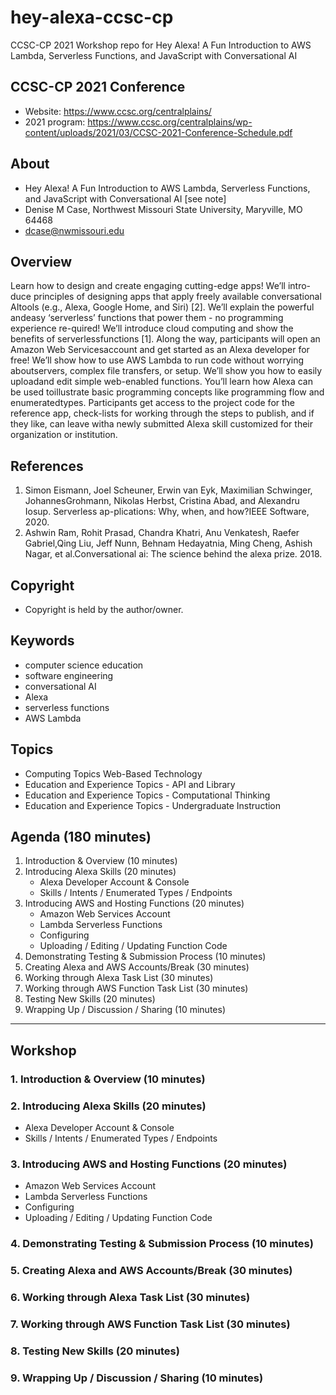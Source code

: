 # hey-alexa-ccsc-cp
CCSC-CP 2021 Workshop repo for Hey Alexa!  A Fun Introduction to AWS Lambda, Serverless Functions, and JavaScript with Conversational AI

## CCSC-CP 2021 Conference

- Website: <https://www.ccsc.org/centralplains/>
- 2021 program: <https://www.ccsc.org/centralplains/wp-content/uploads/2021/03/CCSC-2021-Conference-Schedule.pdf>

## About

- Hey Alexa!  A Fun Introduction to AWS Lambda, Serverless Functions, and JavaScript with Conversational AI [see note]
- Denise M Case, Northwest Missouri State University, Maryville, MO 64468
- dcase@nwmissouri.edu

## Overview

Learn how to design and create engaging cutting-edge apps! 
We’ll intro-duce principles of designing apps that apply freely available conversational AItools (e.g., Alexa, Google Home, and Siri) [2]. 
We’ll explain the powerful andeasy ‘serverless’ functions that power them - no programming experience re-quired! 
We’ll introduce cloud computing and show the benefits of serverlessfunctions [1]. 
Along the way, participants will open an Amazon Web Servicesaccount and get started as an Alexa developer for free!
We’ll show how to use AWS Lambda to run code without worrying aboutservers, complex file transfers, or setup. 
We’ll show you how to easily uploadand edit simple web-enabled functions. 
You’ll learn how Alexa can be used toillustrate basic programming concepts like programming flow and enumeratedtypes. 
Participants get access to the project code for the reference app, check-lists for working through the steps to publish, and if they like, can leave witha newly submitted Alexa skill customized for their organization or institution.

## References

1. Simon Eismann, Joel Scheuner, Erwin van Eyk, Maximilian Schwinger, JohannesGrohmann, Nikolas Herbst, Cristina Abad, and Alexandru Iosup. Serverless ap-plications: Why, when, and how?IEEE Software, 2020.
2. Ashwin Ram, Rohit Prasad, Chandra Khatri, Anu Venkatesh, Raefer Gabriel,Qing Liu, Jeff Nunn, Behnam Hedayatnia, Ming Cheng, Ashish Nagar, et al.Conversational ai: The science behind the alexa prize. 2018.

## Copyright

- Copyright is held by the author/owner.

## Keywords

- computer science education
- software engineering
- conversational AI
- Alexa
- serverless functions
- AWS Lambda

## Topics

- Computing Topics Web-Based Technology
- Education and Experience Topics - API and Library
- Education and Experience Topics - Computational Thinking
- Education and Experience Topics - Undergraduate Instruction

## Agenda (180 minutes)

1. Introduction & Overview (10 minutes)
2. Introducing Alexa Skills (20 minutes)
   - Alexa Developer Account & Console
   - Skills / Intents / Enumerated Types / Endpoints
3. Introducing AWS and Hosting Functions (20 minutes)
   - Amazon Web Services Account
   - Lambda Serverless Functions
   - Configuring 
   - Uploading / Editing / Updating Function Code
4. Demonstrating Testing & Submission Process (10 minutes)
5. Creating Alexa and AWS Accounts/Break (30 minutes) 
6. Working through Alexa Task List (30 minutes)
7. Working through AWS Function Task List (30 minutes)
8. Testing New Skills (20 minutes)
9. Wrapping Up / Discussion / Sharing (10 minutes)

---

## Workshop

### 1. Introduction & Overview (10 minutes)



### 2. Introducing Alexa Skills (20 minutes)
   - Alexa Developer Account & Console
   - Skills / Intents / Enumerated Types / Endpoints


### 3. Introducing AWS and Hosting Functions (20 minutes)
   - Amazon Web Services Account
   - Lambda Serverless Functions
   - Configuring 
   - Uploading / Editing / Updating Function Code



### 4. Demonstrating Testing & Submission Process (10 minutes)


### 5. Creating Alexa and AWS Accounts/Break (30 minutes) 


### 6. Working through Alexa Task List (30 minutes)


### 7. Working through AWS Function Task List (30 minutes)


### 8. Testing New Skills (20 minutes)


### 9. Wrapping Up / Discussion / Sharing (10 minutes)


